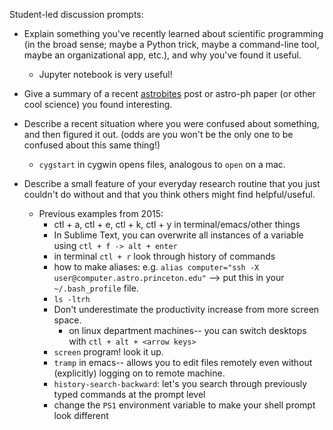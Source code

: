 Student-led discussion prompts:

* Explain something you've recently learned about scientific programming (in the broad sense; maybe a Python trick, maybe a command-line tool, maybe an organizational app, etc.), and why you've found it useful.
    * Jupyter notebook is very useful!
    
* Give a summary of a recent [astrobites](http://astrobites.org) post or astro-ph paper (or other cool science) you found interesting.

* Describe a recent situation where you were confused about something, and then figured it out. (odds are you won't be the only one to be confused about this same thing!)
	* `cygstart` in cygwin opens files, analogous to `open` on a mac.

* Describe a small feature of your everyday research routine that you just couldn't do without and that you think others might find helpful/useful.
  * Previous examples from 2015:
    * ctl + a, ctl + e, ctl + k, ctl + y in terminal/emacs/other things
    * In Sublime Text, you can overwrite all instances of a variable using `ctl + f -> alt + enter`
    * in terminal `ctl + r` look through history of commands
    * how to make aliases: e.g. `alias computer="ssh -X user@computer.astro.princeton.edu"` --> put this in your `~/.bash_profile` file.
    * `ls -ltrh` 
    * Don't underestimate the productivity increase from more screen space. 
      * on linux department machines-- you can switch desktops with `ctl + alt + <arrow keys>`
    * `screen` program!  look it up.
    * `tramp` in emacs-- allows you to edit files remotely even without (explicitly) logging on to remote machine.
    * `history-search-backward`: let's you search through previously typed commands at the prompt level
    * change the `PS1` environment variable to make your shell prompt look different
  
  
  
  
  
